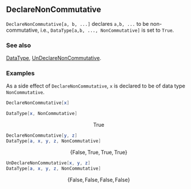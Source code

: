 ## DeclareNonCommutative

`DeclareNonCommutative[a, b, ...]` declares `a,b, ...` to be non-commutative, i.e., `DataType[a,b, ..., NonCommutative]` is set to `True`.

### See also

[DataType](DataType), [UnDeclareNonCommutative](UnDeclareNonCommutative).

### Examples

As a side effect of `DeclareNonCommutative`, `x` is declared to be of data type `NonCommutative`.

```mathematica
DeclareNonCommutative[x]
```

```mathematica
DataType[x, NonCommutative]
```

$$\text{True}$$

```mathematica
DeclareNonCommutative[y, z]
DataType[a, x, y, z, NonCommutative]
```

$$\{\text{False},\text{True},\text{True},\text{True}\}$$

```mathematica
UnDeclareNonCommutative[x, y, z]
DataType[a, x, y, z, NonCommutative]
```

$$\{\text{False},\text{False},\text{False},\text{False}\}$$